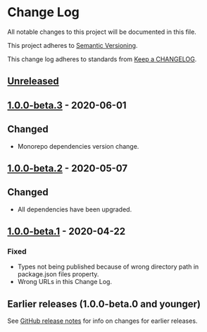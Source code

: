 # Change Log

All notable changes to this project will be documented in this file.

This project adheres to [Semantic Versioning](https://semver.org).

This change log adheres to standards from [Keep a CHANGELOG](https://keepachangelog.com).

## [Unreleased]

## [1.0.0-beta.3] - 2020-06-01

## Changed
- Monorepo dependencies version change.

## [1.0.0-beta.2] - 2020-05-07

## Changed
- All dependencies have been upgraded.

## [1.0.0-beta.1] - 2020-04-22

### Fixed
- Types not being published because of wrong directory path in package.json files property.
- Wrong URLs in this Change Log.

## Earlier releases (1.0.0-beta.0 and younger)
See [GitHub release notes](https://github.com/codistica/codistica-js/releases?after=@codistica/dev-tools@1.0.0-beta.1)
for info on changes for earlier releases.

[Unreleased]: https://github.com/codistica/codistica-js/compare/@codistica/dev-tools@1.0.0-beta.3...HEAD
[1.0.0-beta.3]: https://github.com/codistica/codistica-js/compare/@codistica/dev-tools@1.0.0-beta.2...@codistica/dev-tools@1.0.0-beta.3
[1.0.0-beta.2]: https://github.com/codistica/codistica-js/compare/@codistica/dev-tools@1.0.0-beta.1...@codistica/dev-tools@1.0.0-beta.2
[1.0.0-beta.1]: https://github.com/codistica/codistica-js/compare/@codistica/dev-tools@1.0.0-beta.0...@codistica/dev-tools@1.0.0-beta.1
